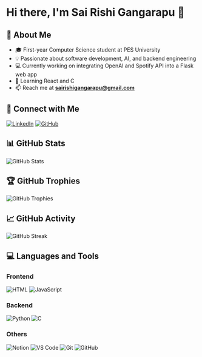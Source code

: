 # Hi there, I'm Sai Rishi Gangarapu 👋

## 🚀 About Me
- 🎓 First-year Computer Science student at PES University
- 💡 Passionate about software development, AI, and backend engineering
- 💻 Currently working on integrating OpenAI and Spotify API into a Flask web app
- 🌱 Learning React and C
- 📫 Reach me at **sairishigangarapu@gmail.com**

## 🔗 Connect with Me
[![LinkedIn](https://img.shields.io/badge/LinkedIn-%230077B5.svg?style=for-the-badge&logo=linkedin&logoColor=white)](https://www.linkedin.com/in/sai-rishi-gangarapu-770a08321/)
[![GitHub](https://img.shields.io/badge/GitHub-%23121011.svg?style=for-the-badge&logo=github&logoColor=white)](https://github.com/sairishigangarapu)

## 📊 GitHub Stats
![GitHub Stats](https://github-readme-stats.vercel.app/api?username=sairishigangarapu&show_icons=true&theme=tokyonight)

## 🏆 GitHub Trophies
![GitHub Trophies](https://github-profile-trophy.vercel.app/?username=sairishigangarapu&theme=onedark&no-frame=true&margin-w=15)

## 📈 GitHub Activity
![GitHub Streak](https://github-readme-streak-stats.herokuapp.com/?user=sairishigangarapu&theme=tokyonight)

## 💻 Languages and Tools

### Frontend
![HTML](https://img.shields.io/badge/HTML-%23E34F26.svg?style=for-the-badge&logo=html5&logoColor=white)
![JavaScript](https://img.shields.io/badge/JavaScript-%23F7DF1E.svg?style=for-the-badge&logo=javascript&logoColor=black)

### Backend
![Python](https://img.shields.io/badge/Python-%233776AB.svg?style=for-the-badge&logo=python&logoColor=white)
![C](https://img.shields.io/badge/C-%2300599C.svg?style=for-the-badge&logo=c&logoColor=white)

### Others
![Notion](https://img.shields.io/badge/Notion-%23000000.svg?style=for-the-badge&logo=notion&logoColor=white)
![VS Code](https://img.shields.io/badge/VS%20Code-%23007ACC.svg?style=for-the-badge&logo=visual-studio-code&logoColor=white)
![Git](https://img.shields.io/badge/Git-%23F05033.svg?style=for-the-badge&logo=git&logoColor=white)
![GitHub](https://img.shields.io/badge/GitHub-%23121011.svg?style=for-the-badge&logo=github&logoColor=white)
